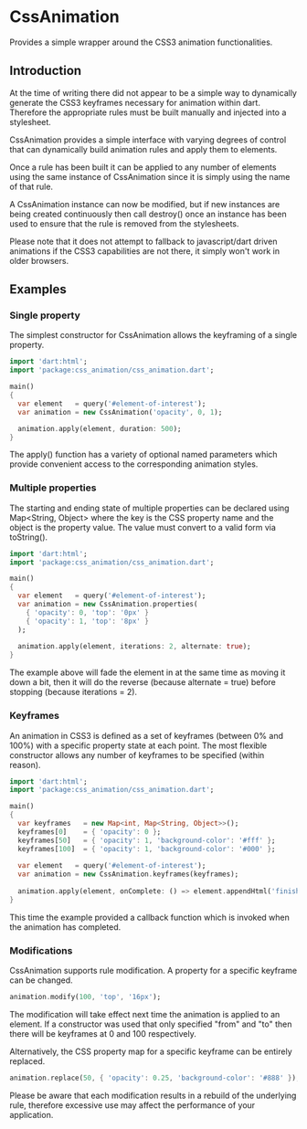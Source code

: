 CssAnimation
============

Provides a simple wrapper around the CSS3 animation functionalities. 


Introduction
------------

At the time of writing there did not appear to be a simple way to dynamically
generate the CSS3 keyframes necessary for animation within dart. Therefore 
the appropriate rules must be built manually and injected into a stylesheet.

CssAnimation provides a simple interface with varying degrees of control
that can dynamically build animation rules and apply them to elements.

Once a rule has been built it can be applied to any number of elements
using the same instance of CssAnimation since it is simply using the
name of that rule.

A CssAnimation instance can now be modified, but if new instances are being 
created continuously then call destroy() once an instance has been used
to ensure that the rule is removed from the stylesheets.

Please note that it does not attempt to fallback to javascript/dart driven 
animations if the CSS3 capabilities are not there, it simply won't work in 
older browsers.


Examples
--------

### Single property

The simplest constructor for CssAnimation allows the keyframing of a single 
property.

```dart
import 'dart:html';
import 'package:css_animation/css_animation.dart';

main() 
{
  var element   = query('#element-of-interest');
  var animation = new CssAnimation('opacity', 0, 1);

  animation.apply(element, duration: 500);
}
```

The apply() function has a variety of optional named parameters which provide
convenient access to the corresponding animation styles.


### Multiple properties

The starting and ending state of multiple properties can be declared
using Map<String, Object> where the key is the CSS property name and
the object is the property value. The value must convert to a valid
form via toString().

```dart
import 'dart:html';
import 'package:css_animation/css_animation.dart';

main() 
{
  var element   = query('#element-of-interest');
  var animation = new CssAnimation.properties(
    { 'opacity': 0, 'top': '0px' }
    { 'opacity': 1, 'top': '8px' }
  );
	
  animation.apply(element, iterations: 2, alternate: true);
}
```

The example above will fade the element in at the same time as moving it down a bit, 
then it will do the reverse (because alternate = true) before stopping (because 
iterations = 2).


### Keyframes

An animation in CSS3 is defined as a set of keyframes (between 0% and 100%) with a 
specific property state at each point. The most flexible constructor allows 
any number of keyframes to be specified (within reason).

```dart
import 'dart:html';
import 'package:css_animation/css_animation.dart';

main() 
{
  var keyframes   = new Map<int, Map<String, Object>>();
  keyframes[0]    = { 'opacity': 0 };
  keyframes[50]   = { 'opacity': 1, 'background-color': '#fff' };
  keyframes[100]  = { 'opacity': 1, 'background-color': '#000' };
  
  var element   = query('#element-of-interest');
  var animation = new CssAnimation.keyframes(keyframes);
	
  animation.apply(element, onComplete: () => element.appendHtml('finished'));
}
```

This time the example provided a callback function which is invoked
when the animation has completed.


### Modifications

CssAnimation supports rule modification. A property for a specific
keyframe can be changed.

```dart
animation.modify(100, 'top', '16px');
```

The modification will take effect next time the animation is applied to an element.
If a constructor was used that only specified "from" and "to" then there will be
keyframes at 0 and 100 respectively.

Alternatively, the CSS property map for a specific keyframe can be entirely
replaced.

```dart
animation.replace(50, { 'opacity': 0.25, 'background-color': '#888' });
```

Please be aware that each modification results in a rebuild of the underlying
rule, therefore excessive use may affect the performance of your application.
